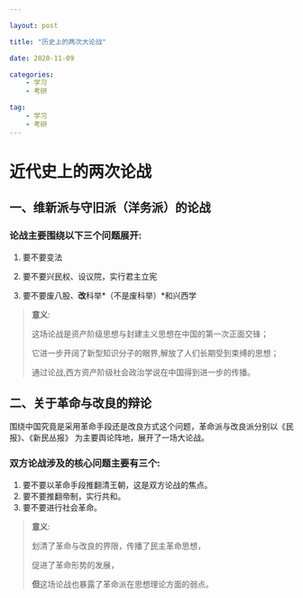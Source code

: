 ```yaml
---

layout: post

title: "历史上的两次大论战"

date: 2020-11-09

categories: 
	- 学习
	- 考研

tag: 
	- 学习
	- 考研
---
```


# 近代史上的两次论战

<!-- more -->

## 一、维新派与守旧派（洋务派）的论战

### 论战主要围绕以下三个问题展开:

1. 要不要变法

2. 要不要兴民权、设议院，实行君主立宪

3. 要不要废八股、**改**科举*（不是废科举）*和兴西学
   
     
> **意义**:
>
> 这场论战是资产阶级思想与封建主义思想在中国的第一次正面交锋；
>
> 它进一步开阔了新型知识分子的眼界,解放了人们长期受到束缚的思想；
>
> 通过论战,西方资产阶级社会政治学说在中国得到进一步的传播。





## 二、关于革命与改良的辩论

围绕中国究竟是采用革命手段还是改良方式这个问题，革命派与改良派分别以《民报》、《新民丛报》 为主要舆论阵地，展开了一场大论战。

### 双方论战涉及的核心问题主要有三个:

1. 要不要以革命手段推翻清王朝，这是双方论战的焦点。
2. 要不要推翻帝制，实行共和。
3. 要不要进行社会革命。



> **意义**:
>
> 划清了革命与改良的界限，传播了民主革命思想，
>
> 促进了革命形势的发展，
>
> **但**这场论战也暴露了革命派在思想理论方面的弱点。